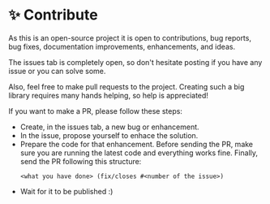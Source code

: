 # ✨ Contribute

As this is an open-source project it is open to contributions, bug reports, bug fixes, documentation improvements, enhancements, and ideas. 

The issues tab is completely open, so don't hesitate posting if you have any issue or you can solve some.

Also, feel free to make pull requests to the project. Creating such a big library requires many hands helping, so help is appreciated!

If you want to make a PR, please follow these steps:

* Create, in the issues tab, a new bug or enhancement.
* In the issue, propose yourself to enhace the solution.
* Prepare the code for that enhancement. Before sending the PR, make sure you are running the latest code and everything works fine. Finally, send the PR following this structure:
  ```
  <what you have done> (fix/closes #<number of the issue>)
  ```
* Wait for it to be published :)
